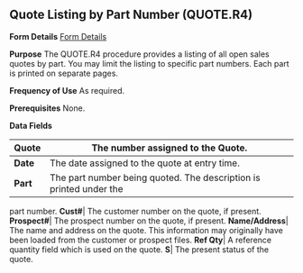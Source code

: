 ## Quote Listing by Part Number (QUOTE.R4)
<PageHeader />

**Form Details**
[Form Details](../QUOTE-R4-1/README.md)

**Purpose**
The QUOTE.R4 procedure provides a listing of all open sales quotes by part.
You may limit the listing to specific part numbers. Each part is printed on
separate pages.

**Frequency of Use**
As required.

**Prerequisites**
None.

**Data Fields**

| **Quote** | The number assigned to the Quote.                                  |
| --------- | ------------------------------------------------------------------ |
| **Date**  | The date assigned to the quote at entry time.                      |
| **Part**  | The part number being quoted. The description is printed under the |
part number.
**Cust#**|  The customer number on the quote, if present.
**Prospect#**|  The prospect number on the quote, if present.
**Name/Address**|  The name and address on the quote. This information may
originally have been loaded from the customer or prospect files.
**Ref Qty**|  A reference quantity field which is used on the quote.
**S**|  The present status of the quote.

<badge text= "Version 8.10.57 " vertical="middle" />

<PageFooter />
